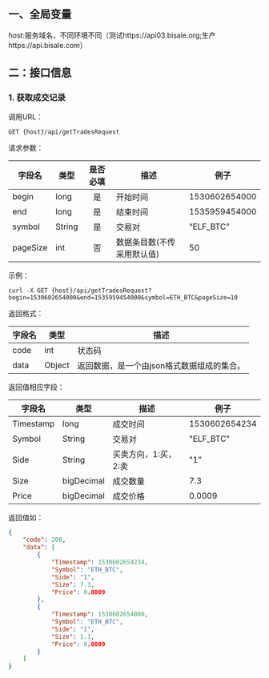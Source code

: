 
## 一、全局变量
   host:服务域名，不同环境不同（测试https://api03.bisale.org;生产https://api.bisale.com）  
## 二：接口信息  
 
### 1. 获取成交记录 
 
调用URL：

```
GET {host}/api/getTradesRequest
```

请求参数：  

字段名|类型|是否必填|描述|例子
---|---|:---:|---|---|
begin |long|是|开始时间|1530602654000
end|long|是|结束时间|1535959454000
symbol|String|是|交易对|“ELF_BTC”
pageSize|int|否|数据条目数(不传采用默认值)|50

示例：
```
curl -X GET {host}/api/getTradesRequest?begin=1530602654000&end=1535959454000&symbol=ETH_BTC&pageSize=10
```

返回格式：  

字段名|类型|描述
---|---|---
code|int|状态码
data|Object|返回数据，是一个由json格式数据组成的集合。

返回值相应字段：  

字段名|类型|描述|例子
---|---|---|---
Timestamp|long|成交时间|1530602654234
Symbol|String|交易对|"ELF_BTC"
Side|String|买卖方向，1:买，2:卖|"1"
Size|bigDecimal|成交数量|7.3
Price|bigDecimal|成交价格|0.0009

返回值如：  

````json
{
    "code": 200,
    "data": [
        {
            "Timestamp": 1530602654234,
            "Symbol": "ETH_BTC",
            "Side": "1",
            "Size": 7.3,
            "Price": 0.0009
        },
        {
            "Timestamp": 1530602654000,
            "Symbol": "ETH_BTC",
            "Side": "1",
            "Size": 1.1,
            "Price": 0.0009
        }
    ]
}
````  
